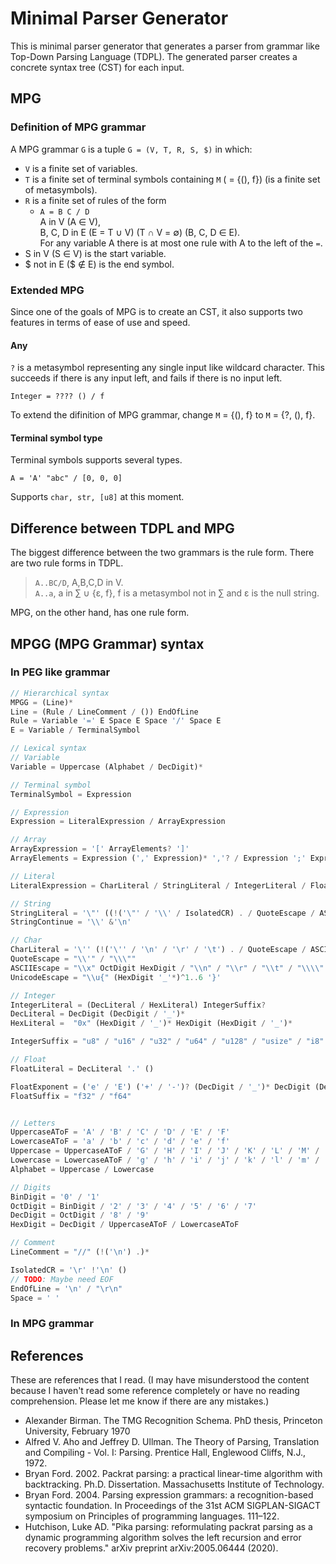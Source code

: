 # Minimal Parser Generator
This is minimal parser generator that generates a parser from grammar like Top-Down Parsing Language (TDPL). The generated parser creates a concrete syntax tree (CST) for each input.

## MPG
### Definition of MPG grammar
A MPG grammar `G` is a tuple `G = (V, T, R, S, $)` in which:
- `V` is a finite set of variables.
- `T` is a finite set of terminal symbols containing `M` ( = {(), f}) (is a finite set of metasymbols).
- `R` is a finite set of rules of the form
    - `A = B C / D`  
    A in V (A &isin; V),  
    B, C, D in E (E = T &cup; V) (T &cap; V = &empty;) (B, C, D &isin; E).  
    For any variable A there is at most one rule with A to the left of the `=`.
- S in V (S &isin; V) is the start variable.
- $ not in E ($ &notin; E) is the end symbol.

### Extended MPG
Since one of the goals of MPG is to create an CST, it also supports two features in terms of ease of use and speed.

#### Any
`?` is a metasymbol representing any single input like wildcard character. This succeeds if there is any input left, and fails if there is no input left.

```
Integer = ???? () / f
```

To extend the difinition of MPG grammar, change `M` = {(), f} to `M` = {?, (), f}.

<!---
#### Variable type
Variables can have a type.

If the variable contains a type, it will include the value of that type, such as a token, when the CST is created. Therefore rules decomposed from variable including rule has a role like lexical analysis. The following syntax is a lexical syntax for numbers.

```
Number: String = digit numeral / f
Numeral = digit numeral / ()
Digit = zero () / f
Zero = "0" () / one
One = "1" () / two
// ...
Nine = "9" () / f
```

An error (TODO: maybe failure would be better) will occur if the input cannot be converted to the variable type.

To extend the difinition of MPG grammar, change `A = B C / D` to `A = B C / D` or `A: TYPE = B C / D`, or seperate definition of `V` by including type or not.
--->


#### Terminal symbol type
Terminal symbols supports several types.

```
A = 'A' "abc" / [0, 0, 0]
```

Supports `char, str, [u8]` at this moment.

## Difference between TDPL and MPG
The biggest difference between the two grammars is the rule form. There are two rule forms in TDPL.

> `A..BC/D`, A,B,C,D in V.  
> `A..a`, a in &sum; &cup; {&epsilon;, f}, f is a metasymbol not in &sum; and &epsilon; is the null string.

MPG, on the other hand, has one rule form.

## MPGG (MPG Grammar) syntax
### In PEG like grammar
```rust
// Hierarchical syntax
MPGG = (Line)*
Line = (Rule / LineComment / ()) EndOfLine
Rule = Variable '=' E Space E Space '/' Space E
E = Variable / TerminalSymbol

// Lexical syntax
// Variable
Variable = Uppercase (Alphabet / DecDigit)*

// Terminal symbol
TerminalSymbol = Expression

// Expression
Expression = LiteralExpression / ArrayExpression

// Array
ArrayExpression = '[' ArrayElements? ']'
ArrayElements = Expression (',' Expression)* ','? / Expression ';' Expression

// Literal
LiteralExpression = CharLiteral / StringLiteral / IntegerLiteral / FloatLiteral

// String
StringLiteral = '\"' ((!('\"' / '\\' / IsolatedCR) . / QuoteEscape / ASCIIEscape / UnicodeEscape / StringContinue)* '\"'
StringContinue = '\\' &'\n' 

// Char
CharLiteral = '\'' (!('\'' / '\n' / '\r' / '\t') . / QuoteEscape / ASCIIEscape / UnicodeEscape) '\''
QuoteEscape = "\\'" / "\\\""
ASCIIEscape = "\\x" OctDigit HexDigit / "\\n" / "\\r" / "\\t" / "\\\\" / "\\0"
UnicodeEscape = "\\u{" (HexDigit '_'*)^1..6 '}'

// Integer
IntegerLiteral = (DecLiteral / HexLiteral) IntegerSuffix?
DecLiteral = DecDigit (DecDigit / '_')*
HexLiteral =  "0x" (HexDigit / '_')* HexDigit (HexDigit / '_')*

IntegerSuffix = "u8" / "u16" / "u32" / "u64" / "u128" / "usize" / "i8" / "i16" / "i32" / "i64" / "i128" / "isize"

// Float
FloatLiteral = DecLiteral '.' ()

FloatExponent = ('e' / 'E') ('+' / '-')? (DecDigit / '_')* DecDigit (DecDigit / '_')*
FloatSuffix = "f32" / "f64"


// Letters
UppercaseAToF = 'A' / 'B' / 'C' / 'D' / 'E' / 'F'
LowercaseAToF = 'a' / 'b' / 'c' / 'd' / 'e' / 'f'
Uppercase = UppercaseAToF / 'G' / 'H' / 'I' / 'J' / 'K' / 'L' / 'M' / 'N' / 'O' / 'P' / 'Q' / 'R' / 'S' / 'T' / 'U' / 'V' / 'W' / 'X' / 'Y' / 'Z'
Lowercase = LowercaseAToF / 'g' / 'h' / 'i' / 'j' / 'k' / 'l' / 'm' / 'n' / 'o' / 'p' / 'q' / 'r' / 's' / 't' / 'u' / 'v' / 'w' / 'x' / 'y' / 'z'
Alphabet = Uppercase / Lowercase

// Digits
BinDigit = '0' / '1'
OctDigit = BinDigit / '2' / '3' / '4' / '5' / '6' / '7'
DecDigit = OctDigit / '8' / '9'
HexDigit = DecDigit / UppercaseAToF / LowercaseAToF

// Comment
LineComment = "//" (!('\n') .)*

IsolatedCR = '\r' !'\n' ()
// TODO: Maybe need EOF
EndOfLine = '\n' / "\r\n"
Space = ' '
```

### In MPG grammar


## References
These are references that I read. (I may have misunderstood the content because I haven't read some reference completely or have no reading comprehension. Please let me know if there are any mistakes.)

- Alexander Birman. The TMG Recognition Schema. PhD thesis, Princeton University, February 1970
- Alfred V. Aho and Jeffrey D. Ullman. The Theory of Parsing, Translation and Compiling - Vol. I: Parsing. Prentice Hall, Englewood Cliffs, N.J., 1972.
- Bryan Ford. 2002. Packrat parsing: a practical linear-time algorithm with backtracking. Ph.D. Dissertation. Massachusetts Institute of Technology.
- Bryan Ford. 2004. Parsing expression grammars: a recognition-based syntactic foundation. In Proceedings of the 31st ACM SIGPLAN-SIGACT symposium on Principles of programming languages. 111–122.
- Hutchison, Luke AD. "Pika parsing: reformulating packrat parsing as a dynamic programming algorithm solves the left recursion and error recovery problems." arXiv preprint arXiv:2005.06444 (2020).
